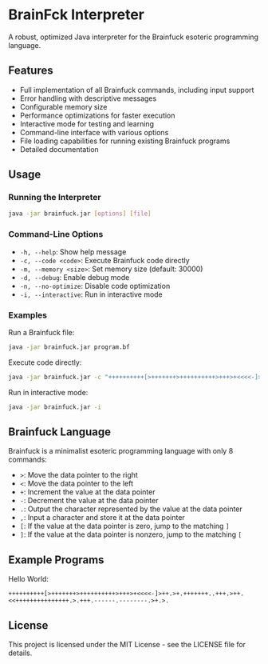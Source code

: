 # BrainFck Interpreter

A robust, optimized Java interpreter for the Brainfuck esoteric programming language.

## Features

- Full implementation of all Brainfuck commands, including input support
- Error handling with descriptive messages
- Configurable memory size
- Performance optimizations for faster execution
- Interactive mode for testing and learning
- Command-line interface with various options
- File loading capabilities for running existing Brainfuck programs
- Detailed documentation

## Usage

### Running the Interpreter

```bash
java -jar brainfuck.jar [options] [file]
```

### Command-Line Options

- `-h, --help`: Show help message
- `-c, --code <code>`: Execute Brainfuck code directly
- `-m, --memory <size>`: Set memory size (default: 30000)
- `-d, --debug`: Enable debug mode
- `-n, --no-optimize`: Disable code optimization
- `-i, --interactive`: Run in interactive mode

### Examples

Run a Brainfuck file:
```bash
java -jar brainfuck.jar program.bf
```

Execute code directly:
```bash
java -jar brainfuck.jar -c "++++++++++[>+++++++>++++++++++>+++>+<<<<-]>++.>+.+++++++..+++.>++.<<+++++++++++++++.>.+++.------.--------.>+.>."
```

Run in interactive mode:
```bash
java -jar brainfuck.jar -i
```

## Brainfuck Language

Brainfuck is a minimalist esoteric programming language with only 8 commands:

- `>`: Move the data pointer to the right
- `<`: Move the data pointer to the left
- `+`: Increment the value at the data pointer
- `-`: Decrement the value at the data pointer
- `.`: Output the character represented by the value at the data pointer
- `,`: Input a character and store it at the data pointer
- `[`: If the value at the data pointer is zero, jump to the matching `]`
- `]`: If the value at the data pointer is nonzero, jump to the matching `[`

## Example Programs

Hello World:
```brainfuck
++++++++++[>+++++++>++++++++++>+++>+<<<<-]>++.>+.+++++++..+++.>++.<<+++++++++++++++.>.+++.------.--------.>+.>.
```

## License

This project is licensed under the MIT License - see the LICENSE file for details.